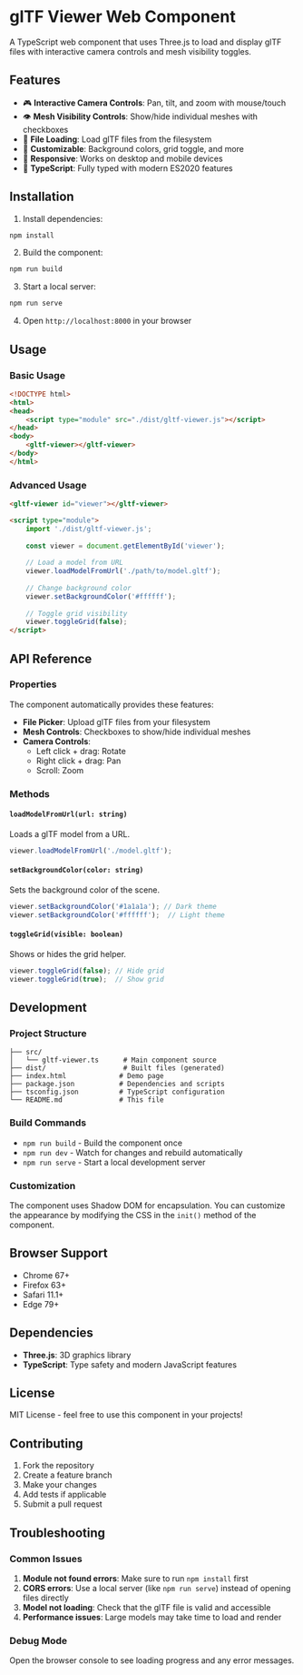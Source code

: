 # glTF Viewer Web Component

A TypeScript web component that uses Three.js to load and display glTF files with interactive camera controls and mesh visibility toggles.

## Features

- 🎮 **Interactive Camera Controls**: Pan, tilt, and zoom with mouse/touch
- 👁️ **Mesh Visibility Controls**: Show/hide individual meshes with checkboxes
- 📁 **File Loading**: Load glTF files from the filesystem
- 🎨 **Customizable**: Background colors, grid toggle, and more
- 📱 **Responsive**: Works on desktop and mobile devices
- 🔧 **TypeScript**: Fully typed with modern ES2020 features

## Installation

1. Install dependencies:
```bash
npm install
```

2. Build the component:
```bash
npm run build
```

3. Start a local server:
```bash
npm run serve
```

4. Open `http://localhost:8000` in your browser

## Usage

### Basic Usage

```html
<!DOCTYPE html>
<html>
<head>
    <script type="module" src="./dist/gltf-viewer.js"></script>
</head>
<body>
    <gltf-viewer></gltf-viewer>
</body>
</html>
```

### Advanced Usage

```html
<gltf-viewer id="viewer"></gltf-viewer>

<script type="module">
    import './dist/gltf-viewer.js';
    
    const viewer = document.getElementById('viewer');
    
    // Load a model from URL
    viewer.loadModelFromUrl('./path/to/model.gltf');
    
    // Change background color
    viewer.setBackgroundColor('#ffffff');
    
    // Toggle grid visibility
    viewer.toggleGrid(false);
</script>
```

## API Reference

### Properties

The component automatically provides these features:

- **File Picker**: Upload glTF files from your filesystem
- **Mesh Controls**: Checkboxes to show/hide individual meshes
- **Camera Controls**: 
  - Left click + drag: Rotate
  - Right click + drag: Pan
  - Scroll: Zoom

### Methods

#### `loadModelFromUrl(url: string)`
Loads a glTF model from a URL.

```javascript
viewer.loadModelFromUrl('./model.gltf');
```

#### `setBackgroundColor(color: string)`
Sets the background color of the scene.

```javascript
viewer.setBackgroundColor('#1a1a1a'); // Dark theme
viewer.setBackgroundColor('#ffffff');  // Light theme
```

#### `toggleGrid(visible: boolean)`
Shows or hides the grid helper.

```javascript
viewer.toggleGrid(false); // Hide grid
viewer.toggleGrid(true);  // Show grid
```

## Development

### Project Structure

```
├── src/
│   └── gltf-viewer.ts      # Main component source
├── dist/                   # Built files (generated)
├── index.html             # Demo page
├── package.json           # Dependencies and scripts
├── tsconfig.json          # TypeScript configuration
└── README.md              # This file
```

### Build Commands

- `npm run build` - Build the component once
- `npm run dev` - Watch for changes and rebuild automatically
- `npm run serve` - Start a local development server

### Customization

The component uses Shadow DOM for encapsulation. You can customize the appearance by modifying the CSS in the `init()` method of the component.

## Browser Support

- Chrome 67+
- Firefox 63+
- Safari 11.1+
- Edge 79+

## Dependencies

- **Three.js**: 3D graphics library
- **TypeScript**: Type safety and modern JavaScript features

## License

MIT License - feel free to use this component in your projects!

## Contributing

1. Fork the repository
2. Create a feature branch
3. Make your changes
4. Add tests if applicable
5. Submit a pull request

## Troubleshooting

### Common Issues

1. **Module not found errors**: Make sure to run `npm install` first
2. **CORS errors**: Use a local server (like `npm run serve`) instead of opening files directly
3. **Model not loading**: Check that the glTF file is valid and accessible
4. **Performance issues**: Large models may take time to load and render

### Debug Mode

Open the browser console to see loading progress and any error messages. 